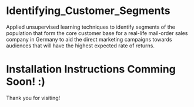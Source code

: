 # Identifying_Customer_Segments
Applied unsupervised learning techniques to identify segments of the population that form the core customer base for a real-life mail-order sales company in Germany to aid the direct marketing campaigns towards audiences that will have the highest expected rate of returns.

# Installation Instructions Comming Soon! :)

Thank you for visiting!
